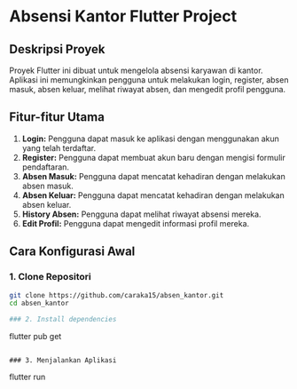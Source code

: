 # Absensi Kantor Flutter Project

## Deskripsi Proyek
Proyek Flutter ini dibuat untuk mengelola absensi karyawan di kantor. Aplikasi ini memungkinkan pengguna untuk melakukan login, register, absen masuk, absen keluar, melihat riwayat absen, dan mengedit profil pengguna.

## Fitur-fitur Utama
1. **Login:** Pengguna dapat masuk ke aplikasi dengan menggunakan akun yang telah terdaftar.
2. **Register:** Pengguna dapat membuat akun baru dengan mengisi formulir pendaftaran.
3. **Absen Masuk:** Pengguna dapat mencatat kehadiran dengan melakukan absen masuk.
4. **Absen Keluar:** Pengguna dapat mencatat kehadiran dengan melakukan absen keluar.
5. **History Absen:** Pengguna dapat melihat riwayat absensi mereka.
6. **Edit Profil:** Pengguna dapat mengedit informasi profil mereka.

## Cara Konfigurasi Awal

### 1. Clone Repositori
```bash
git clone https://github.com/caraka15/absen_kantor.git
cd absen_kantor

### 2. Install dependencies
```
flutter pub get
```

### 3. Menjalankan Aplikasi
```
flutter run
```
